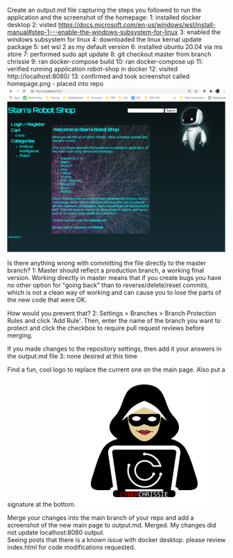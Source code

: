 Create an output.md file capturing the steps you followed to run the
application and the screenshot of the homepage:
    1: installed docker desktop
    2: visted https://docs.microsoft.com/en-us/windows/wsl/install-manual#step-1---enable-the-windows-subsystem-for-linux
    3: enabled the windows subsystem for linux
    4: downloaded the linux kernal update package
    5: set wsl 2 as my default version
    6: installed ubuntu 20.04 via ms store
    7: performed sudo apt update
    8: git checkout master from branch chrissie
    9: ran docker-compose build
    10: ran docker-compose up
    11: verified running application robot-shop in docker
    12: visited http://localhost:8080/
    13: confirmed and took screenshot called homepage.png - placed into repo
         <img src="web/static/images/homepage.png"/>

Is there anything wrong with committing the file directly to the master
branch?
    1: Master should reflect a production branch, a working final version. Working directly in master means that if you create bugs you have no other option for "going back" than to reverse/delete/reset commits, which is not a clean way of working and can cause you to lose the parts of the new code that were OK.

How would you prevent that? 
    2: Settings > Branches > Branch Protection Rules and click 'Add Rule'. Then, enter the name of the branch you want to protect and click the checkbox to require pull request reviews before merging.

If you made changes to the repository settings, then add it your answers in the output.md file
    3: none desired at this time

Find a fun, cool logo to replace the current one on the main page. Also put a signature at the bottom. 
    <img src="web/static/images/cyberchrissie.png"/>

Merge your changes into the main branch of your repo and add a screenshot of the new main page to output.md.
Merged.
My changes did not update localhost:8080 output.  
Seeing posts that there is a known issue with docker desktop.
please review index.html for code modifications requested.
